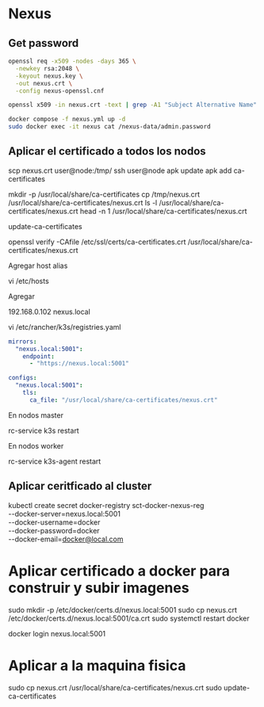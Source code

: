 # Nexus

## Get password

```sh
openssl req -x509 -nodes -days 365 \
  -newkey rsa:2048 \
  -keyout nexus.key \
  -out nexus.crt \
  -config nexus-openssl.cnf

openssl x509 -in nexus.crt -text | grep -A1 "Subject Alternative Name"

docker compose -f nexus.yml up -d
sudo docker exec -it nexus cat /nexus-data/admin.password
```

## Aplicar el certificado a todos los nodos

scp nexus.crt user@node:/tmp/
ssh user@node
apk update
apk add ca-certificates

mkdir -p /usr/local/share/ca-certificates
cp /tmp/nexus.crt /usr/local/share/ca-certificates/nexus.crt
ls -l /usr/local/share/ca-certificates/nexus.crt
head -n 1 /usr/local/share/ca-certificates/nexus.crt


update-ca-certificates

openssl verify -CAfile /etc/ssl/certs/ca-certificates.crt /usr/local/share/ca-certificates/nexus.crt

Agregar host alias

vi /etc/hosts

Agregar

192.168.0.102   nexus.local

vi /etc/rancher/k3s/registries.yaml

```yaml
mirrors:
  "nexus.local:5001":
    endpoint:
      - "https://nexus.local:5001"

configs:
  "nexus.local:5001":
    tls:
      ca_file: "/usr/local/share/ca-certificates/nexus.crt"
```

En nodos master

rc-service k3s restart

En nodos worker

rc-service k3s-agent restart

## Aplicar ceritficado al cluster

kubectl create secret docker-registry sct-docker-nexus-reg \
  --docker-server=nexus.local:5001 \
  --docker-username=docker \
  --docker-password=docker \
  --docker-email=docker@local.com


# Aplicar certificado a docker para construir y subir imagenes

sudo mkdir -p /etc/docker/certs.d/nexus.local:5001
sudo cp nexus.crt /etc/docker/certs.d/nexus.local:5001/ca.crt
sudo systemctl restart docker

docker login nexus.local:5001

# Aplicar a la maquina fisica

sudo cp nexus.crt /usr/local/share/ca-certificates/nexus.crt
sudo update-ca-certificates

